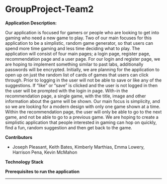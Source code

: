 # GroupProject-Team2

**Application Description:** 

Our application is focused for gamers or people who are looking to get into gaming who need a new game to play. Two of our main focuses for this application to be a simplistic, random game generator, so that users can spend more time gaming and less time deciding what to play. The application will consist of four main pages; a login page, register page, recommendation page and a user page. 
  For our login and register page, we are hoping to implement something similar to past labs, additionally passwords will be encrypted. Initially, we are planning for the application to open up on just the random list of cards of games that users can click through. Prior to logging in the user will not be able to save or like any of the suggestions. If “like” or “save” is clicked and the user is not logged in then the user will be prompted with the login in page. With-in the recommendation page, a single game, with the title, image and other information about the game will be shown. Our main focus is simplicity, and so we are looking for a modern design with only one game shown at a time. Within the recommendation page, the user will only be able to go to the next game, and not be able to go to a previous game.
  We are hoping to create a simplistic application that people interested in gaming can hop on quickly, find a fun, random suggestion and then get back to the game. 

**Contributors**

- Joseph Pleasant, Keith Bates, Kimberly Marthias, Emma Lowery, Harrison Pena, Kevin McMahon 

**Technology Stack**

**Prerequisites to run the application**

****
